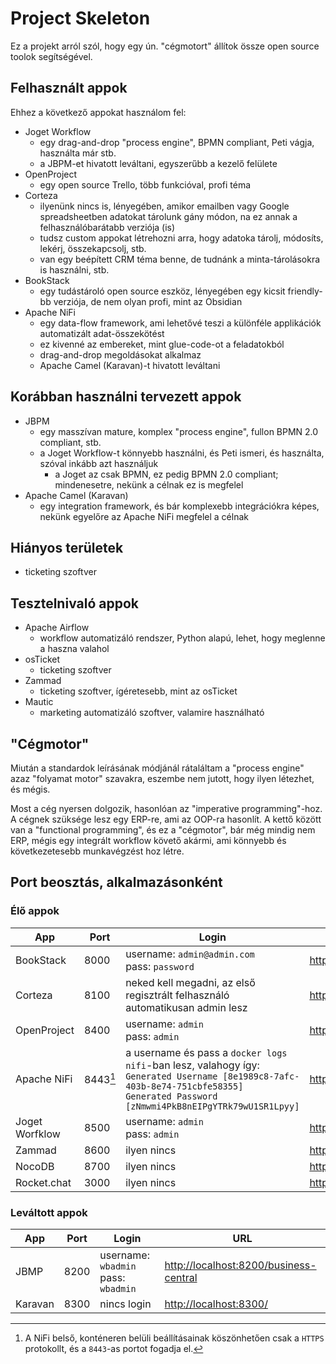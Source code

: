 # Project Skeleton
Ez a projekt arról szól, hogy egy ún. "cégmotort" állítok össze open source toolok segítségével.

## Felhasznált appok
Ehhez a következő appokat használom fel:
- Joget Workflow
	- egy drag-and-drop "process engine", BPMN compliant, Peti vágja, használta már stb.
	- a JBPM-et hivatott leváltani, egyszerűbb a kezelő felülete
- OpenProject
	- egy open source Trello, több funkcióval, profi téma
- Corteza
	- ilyenünk nincs is, lényegében, amikor emailben vagy Google spreadsheetben adatokat tárolunk gány módon, na ez annak a felhasználóbarátabb verziója (is)
	- tudsz custom appokat létrehozni arra, hogy adatoka tárolj, módosíts, lekérj, összekapcsolj, stb.
	- van egy beépített CRM téma benne, de tudnánk a minta-tárolásokra is használni, stb.
- BookStack
	- egy tudástároló open source eszköz, lényegében egy kicsit friendly-bb verziója, de nem olyan profi, mint az Obsidian
- Apache NiFi
	- egy data-flow framework, ami lehetővé teszi a különféle applikációk automatizált adat-összekötést
	- ez kivenné az embereket, mint glue-code-ot a feladatokból
	- drag-and-drop megoldásokat alkalmaz
	- Apache Camel (Karavan)-t hivatott leváltani

## Korábban használni tervezett appok
- JBPM
	- egy masszívan mature, komplex "process engine", fullon BPMN 2.0 compliant, stb.
	- a Joget Workflow-t könnyebb használni, és Peti ismeri, és használta, szóval inkább azt használjuk
		- a Joget az csak BPMN, ez pedig BPMN 2.0 compliant; mindenesetre, nekünk a célnak ez is megfelel
- Apache Camel (Karavan)
	- egy integration framework, és bár komplexebb integrációkra képes, nekünk egyelőre az Apache NiFi megfelel a célnak

## Hiányos területek
- ticketing szoftver

## Tesztelnivaló appok
- Apache Airflow
	- workflow automatizáló rendszer, Python alapú, lehet, hogy meglenne a haszna valahol
- osTicket
	- ticketing szoftver
- Zammad
	- ticketing szoftver, ígéretesebb, mint az osTicket
- Mautic
	- marketing automatizáló szoftver, valamire használható


## "Cégmotor"
Miután a standardok leírásának módjánál rátaláltam a "process engine" azaz "folyamat motor" szavakra, eszembe nem jutott, hogy ilyen létezhet, és mégis.

Most a cég nyersen dolgozik, hasonlóan az "imperative programming"-hoz.
A cégnek szüksége lesz egy ERP-re, ami az OOP-ra hasonlít.
A kettő között van a "functional programming", és ez a "cégmotor", bár még mindig nem ERP, mégis egy integrált workflow követő akármi, ami könnyebb és következetesebb munkavégzést hoz létre.

## Port beosztás, alkalmazásonként
### Élő appok
|App			|Port	 |Login																																														|URL																						 |
|---			|---	 |---																																														|---																						 |
|BookStack		|8000	 |username: `admin@admin.com`<br> pass: `password`																																			|[http://localhost:8000/](http://localhost:8000/)											 |
|Corteza		|8100	 |neked kell megadni, az első regisztrált felhasználó automatikusan admin lesz																												|[http://localhost:8100/](http://localhost:8100/)											 |
|OpenProject	|8400	 |username: `admin`<br> pass: `admin`																																						|[http://localhost:8400/](http://localhost:8400/)											 |
|Apache NiFi	|8443[^1]|a username és pass a `docker logs nifi`-ban lesz, valahogy így:<br>`Generated Username [8e1989c8-7afc-403b-8e74-751cbfe58355]`<br>`Generated Password [zNmwmi4PkB8nEIPgYTRk79wU1SR1Lpyy]`	|[https://localhost:8443/nifi/](https://localhost:8443/nifi/)								 |
|Joget Worfklow	|8500	 |username: `admin`<br> pass: `admin`																																						|[http://localhost:8500/](http://localhost:8500/)											 |
|Zammad			|8600	 | ilyen nincs																																												|[http://localhost:8600/](http://localhost:8600)											 |
|NocoDB			|8700	 | ilyen nincs																																												|[http://localhost:8700/](http://localhost:8700)											 |
|Rocket.chat	|3000	 | ilyen nincs																																												|[http://localhost:3000/](http://localhost:3000)											 |

### Leváltott appok

|App			|Port	 |Login																																														|URL																						 |
|---			|---	 |---																																														|---																						 |
|JBMP			|8200	 |username: `wbadmin`<br> pass: `wbadmin`																																					|[http://localhost:8200/business-central](http://localhost:8200/business-central)			 |
|Karavan		|8300	 |nincs login																																												|[http://localhost:8300/](http://localhost:8300/)											 |


[^1]: A NiFi belső, konténeren belüli beállításainak köszönhetően csak a `HTTPS` protokollt, és a `8443`-as portot fogadja el.